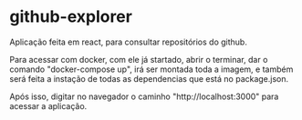 # github-explorer
Aplicação feita em react, para consultar repositórios do github.

Para acessar com docker, com ele já startado, abrir o terminar, dar o comando "docker-compose up", irá ser montada toda a imagem, e também será feita a instação de todas as dependencias que está no package.json.

Após isso, digitar no navegador o caminho "http://localhost:3000" para acessar a aplicação.
